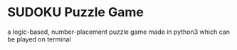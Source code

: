 # SUDOKU Puzzle Game
a logic-based, number-placement puzzle game made in python3 which can be played on terminal
